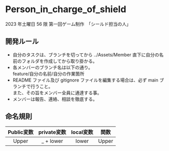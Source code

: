 # Person_in_charge_of_shield
2023 年土曜日 56 限 第一回ゲーム制作　「シールド担当の人」

## 開発ルール
- 自分のタスクは、ブランチを切ってから ../Assets/Member 直下に自分の名前のフォルダを作成してから取り掛かる。
- 各メンバーのブランチ名は以下の通り。 <br> 
  feature/自分の名前/自分の作業箇所
- README ファイル及び gitignore ファイルを編集する場合は、必ず main ブランチで行うこと。<br>
  また、その旨をメンバー全員に通達する事。
- メンバーは報告、連絡、相談を徹底する。

## 命名規則
|Public変数|private変数|local変数|関数|
|:--:|:--:|:--:|:--:|
|Upper|_ + lower|lower|Upper|
